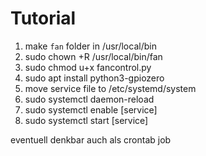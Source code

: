 # Tutorial

1. make `fan` folder in /usr/local/bin
2. sudo chown +R /usr/local/bin/fan
3. sudo chmod u+x fancontrol.py
4. sudo apt install python3-gpiozero
5. move service file to /etc/systemd/system
6. sudo systemctl daemon-reload
7. sudo systemctl enable [service]
8. sudo systemctl start [service]

eventuell denkbar auch als crontab job
